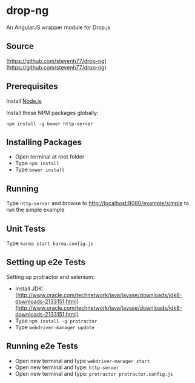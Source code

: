 # drop-ng
An AngularJS wrapper module for Drop.js

## Source
[https://github.com/stevenh77/drop-ng](https://github.com/stevenh77/drop-ng)

## Prerequisites
Install [Node.js](http://nodejs.org)

Install these NPM packages globally:

`npm install -g bower http-server`

## Installing Packages
- Open terminal at root folder
- Type `npm install`
- Type `bower install`

## Running
Type `http-server` and browse to [http://localhost:8080/example/simple](http://localhost:8080/example/simple) to run the simple example

## Unit Tests
Type `karma start karma.config.js`

## Setting up e2e Tests
Setting up protractor and selenium:

-   Install JDK: [http://www.oracle.com/technetwork/java/javase/downloads/jdk8-downloads-2133151.html](http://www.oracle.com/technetwork/java/javase/downloads/jdk8-downloads-2133151.html)
- 	Type `npm install -g protractor`
- 	Type `webdriver-manager update` 

## Running e2e Tests
-  Open new terminal and type `webdriver-manager start`
-  Open new terminal and type: `http-server`
-  Open new terminal and type: `protractor protractor.config.js`
